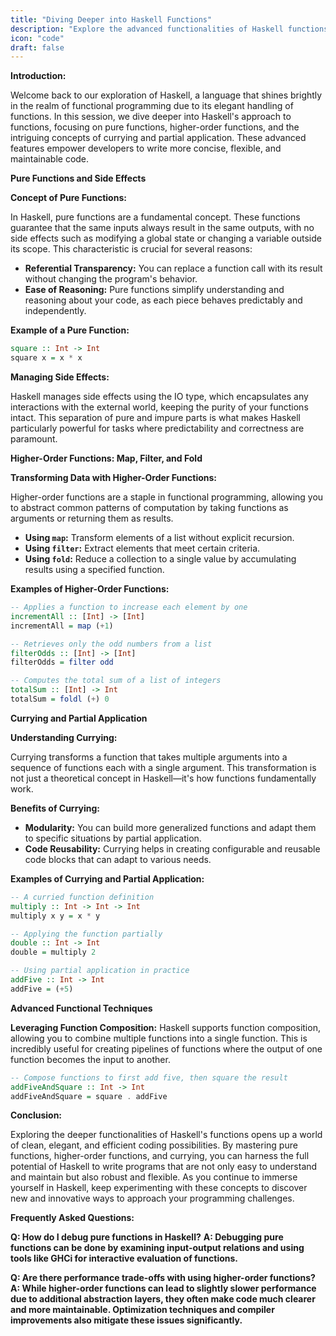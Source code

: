 ```yaml
---
title: "Diving Deeper into Haskell Functions"
description: "Explore the advanced functionalities of Haskell functions including pure functions, higher-order functions like map, filter, and fold, and the concepts of currying and partial application."
icon: "code"
draft: false
---
```

**Introduction:**

Welcome back to our exploration of Haskell, a language that shines brightly in the realm of functional programming due to its elegant handling of functions. In this session, we dive deeper into Haskell's approach to functions, focusing on pure functions, higher-order functions, and the intriguing concepts of currying and partial application. These advanced features empower developers to write more concise, flexible, and maintainable code.

**Pure Functions and Side Effects**

**Concept of Pure Functions:**

In Haskell, pure functions are a fundamental concept. These functions guarantee that the same inputs always result in the same outputs, with no side effects such as modifying a global state or changing a variable outside its scope. This characteristic is crucial for several reasons:

- **Referential Transparency:** You can replace a function call with its result without changing the program's behavior.
- **Ease of Reasoning:** Pure functions simplify understanding and reasoning about your code, as each piece behaves predictably and independently.

**Example of a Pure Function:**
```haskell
square :: Int -> Int
square x = x * x
```

**Managing Side Effects:**

Haskell manages side effects using the IO type, which encapsulates any interactions with the external world, keeping the purity of your functions intact. This separation of pure and impure parts is what makes Haskell particularly powerful for tasks where predictability and correctness are paramount.

**Higher-Order Functions: Map, Filter, and Fold**

**Transforming Data with Higher-Order Functions:**

Higher-order functions are a staple in functional programming, allowing you to abstract common patterns of computation by taking functions as arguments or returning them as results.

- **Using `map`:** Transform elements of a list without explicit recursion.
- **Using `filter`:** Extract elements that meet certain criteria.
- **Using `fold`:** Reduce a collection to a single value by accumulating results using a specified function.

**Examples of Higher-Order Functions:**

```haskell
-- Applies a function to increase each element by one
incrementAll :: [Int] -> [Int]
incrementAll = map (+1)

-- Retrieves only the odd numbers from a list
filterOdds :: [Int] -> [Int]
filterOdds = filter odd

-- Computes the total sum of a list of integers
totalSum :: [Int] -> Int
totalSum = foldl (+) 0
```

**Currying and Partial Application**

**Understanding Currying:**

Currying transforms a function that takes multiple arguments into a sequence of functions each with a single argument. This transformation is not just a theoretical concept in Haskell—it's how functions fundamentally work.

**Benefits of Currying:**
- **Modularity:** You can build more generalized functions and adapt them to specific situations by partial application.
- **Code Reusability:** Currying helps in creating configurable and reusable code blocks that can adapt to various needs.

**Examples of Currying and Partial Application:**

```haskell
-- A curried function definition
multiply :: Int -> Int -> Int
multiply x y = x * y

-- Applying the function partially
double :: Int -> Int
double = multiply 2

-- Using partial application in practice
addFive :: Int -> Int
addFive = (+5)
```

**Advanced Functional Techniques**

**Leveraging Function Composition:**
Haskell supports function composition, allowing you to combine multiple functions into a single function. This is incredibly useful for creating pipelines of functions where the output of one function becomes the input to another.

```haskell
-- Compose functions to first add five, then square the result
addFiveAndSquare :: Int -> Int
addFiveAndSquare = square . addFive
```

**Conclusion:**

Exploring the deeper functionalities of Haskell's functions opens up a world of clean, elegant, and efficient coding possibilities. By mastering pure functions, higher-order functions, and currying, you can harness the full potential of Haskell to write programs that are not only easy to understand and maintain but also robust and flexible. As you continue to immerse yourself in Haskell, keep experimenting with these concepts to discover new and innovative ways to approach your programming challenges.

**Frequently Asked Questions:**

**Q: How do I debug pure functions in Haskell?**
**A: Debugging pure functions can be done by examining input-output relations and using tools like GHCi for interactive evaluation of functions.**

**Q: Are there performance trade-offs with using higher-order functions?**
**A: While higher-order functions can lead to slightly slower performance due to additional abstraction layers, they often make code much clearer and more maintainable. Optimization techniques and compiler improvements also mitigate these issues significantly.**
